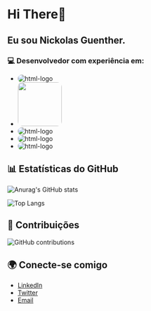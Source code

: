 # Hi There👋 
## Eu sou Nickolas Guenther.

### 💻 Desenvolvedor com experiência em:
- <img src="https://img.shields.io/badge/Java-ED8B00?style=for-the-badge&logo=openjdk&logoColor=white" alt="html-logo" style="border-radius: 8px;" />
- <img src="https://img.shields.io/badge/JavaScript-323330?style=for-the-badge&logo=javascript&logoColor=F7DF1E" width="100" style="border-radius: 10px;" />
- <img src="https://img.shields.io/badge/HTML5-E34F26?style=for-the-badge&logo=html5&logoColor=white" alt="html-logo" style="border-radius: 8px;" />
- <img src="https://img.shields.io/badge/CSS3-1572B6?style=for-the-badge&logo=css3&logoColor=white" alt="html-logo" style="border-radius: 8px;" />
- <img src="https://img.shields.io/badge/MySQL-005C84?style=for-the-badge&logo=mysql&logoColor=white" alt="html-logo" style="border-radius: 8px;" />

## 📊 Estatísticas do GitHub
![Anurag's GitHub stats](https://github-readme-stats.vercel.app/api?username=NEGuenther&show_icons=true&theme=tokyonight)

![Top Langs](https://github-readme-stats.vercel.app/api/top-langs/?username=NEGuenther&layout=compact)

## 📅 Contribuições
![GitHub contributions](https://github-readme-streak-stats.herokuapp.com/?user=NEGuenther&theme=tokyonight)

## 🌍 Conecte-se comigo
- [LinkedIn](https://www.linkedin.com/in/seulinkedin/)
- [Twitter](https://twitter.com/seutwitter)
- [Email](mailto:seuemail@dominio.com)

